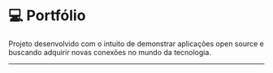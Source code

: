   
  

💻 Portfólio
============

Projeto desenvolvido com o intuito de demonstrar aplicações open source e buscando adquirir novas conexões no mundo da tecnologia.
  
  

* * *

  
  

